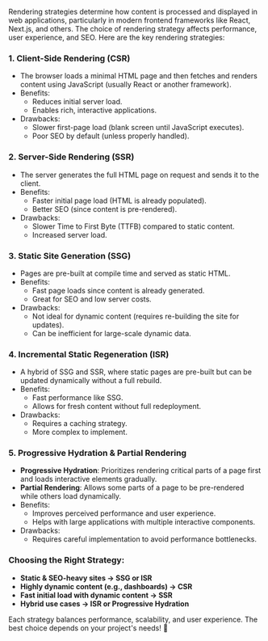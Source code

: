 Rendering strategies determine how content is processed and displayed in web applications, particularly in modern frontend frameworks like React, Next.js, and others. The choice of rendering strategy affects performance, user experience, and SEO. Here are the key rendering strategies:

### 1. **Client-Side Rendering (CSR)**
   - The browser loads a minimal HTML page and then fetches and renders content using JavaScript (usually React or another framework).
   - Benefits:
     - Reduces initial server load.
     - Enables rich, interactive applications.
   - Drawbacks:
     - Slower first-page load (blank screen until JavaScript executes).
     - Poor SEO by default (unless properly handled).

### 2. **Server-Side Rendering (SSR)**
   - The server generates the full HTML page on request and sends it to the client.
   - Benefits:
     - Faster initial page load (HTML is already populated).
     - Better SEO (since content is pre-rendered).
   - Drawbacks:
     - Slower Time to First Byte (TTFB) compared to static content.
     - Increased server load.

### 3. **Static Site Generation (SSG)**
   - Pages are pre-built at compile time and served as static HTML.
   - Benefits:
     - Fast page loads since content is already generated.
     - Great for SEO and low server costs.
   - Drawbacks:
     - Not ideal for dynamic content (requires re-building the site for updates).
     - Can be inefficient for large-scale dynamic data.

### 4. **Incremental Static Regeneration (ISR)**
   - A hybrid of SSG and SSR, where static pages are pre-built but can be updated dynamically without a full rebuild.
   - Benefits:
     - Fast performance like SSG.
     - Allows for fresh content without full redeployment.
   - Drawbacks:
     - Requires a caching strategy.
     - More complex to implement.

### 5. **Progressive Hydration & Partial Rendering**
   - **Progressive Hydration**: Prioritizes rendering critical parts of a page first and loads interactive elements gradually.
   - **Partial Rendering**: Allows some parts of a page to be pre-rendered while others load dynamically.
   - Benefits:
     - Improves perceived performance and user experience.
     - Helps with large applications with multiple interactive components.
   - Drawbacks:
     - Requires careful implementation to avoid performance bottlenecks.

### Choosing the Right Strategy:
- **Static & SEO-heavy sites → SSG or ISR**
- **Highly dynamic content (e.g., dashboards) → CSR**
- **Fast initial load with dynamic content → SSR**
- **Hybrid use cases → ISR or Progressive Hydration**

Each strategy balances performance, scalability, and user experience. The best choice depends on your project's needs! 🚀
